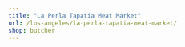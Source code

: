 ```yaml
---
title: "La Perla Tapatia Meat Market"
url: /los-angeles/la-perla-tapatia-meat-market/
shop: butcher
---
```

